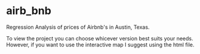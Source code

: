 # airb_bnb
 Regression Analysis of prices of Airbnb's in Austin, Texas.
 
 To view the project you can choose whicever version best suits your needs. However, if you want to use the interactive map I suggest using the html file.
